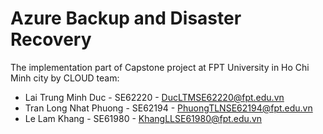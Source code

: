 # Azure Backup and Disaster Recovery

The implementation part of Capstone project at FPT University in Ho Chi Minh city by CLOUD team:
- Lai Trung Minh Duc - SE62220 - DucLTMSE62220@fpt.edu.vn
- Tran Long Nhat Phuong - SE62194 - PhuongTLNSE62194@fpt.edu.vn
- Le Lam Khang - SE61980 - KhangLLSE61980@fpt.edu.vn
